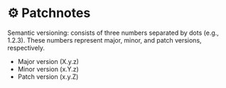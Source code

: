 # ⚙️ Patchnotes

Semantic versioning: consists of three numbers separated by dots (e.g., 1.2.3). These numbers represent major, minor, and patch versions, respectively.

* Major version (X.y.z)
* Minor version (x.Y.z)
* Patch version (x.y.Z)
